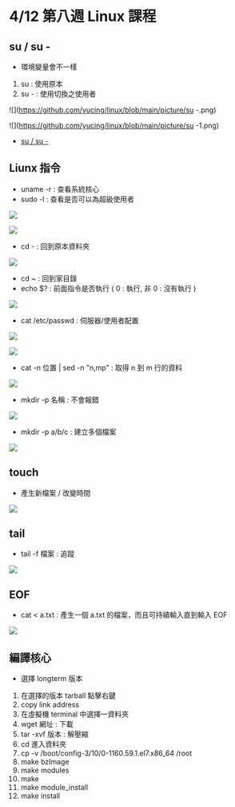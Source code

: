 # 4/12 第八週 Linux 課程

## su / su - 
* 環境變量會不一樣
1. su : 使用原本
2. su - : 使用切換之使用者

![](https://github.com/yucing/linux/blob/main/picture/su -.png)

![](https://github.com/yucing/linux/blob/main/picture/su -1.png)

* [su / su -](https://registerboy.pixnet.net/blog/post/30355556)

## Liunx 指令
* uname -r : 查看系統核心
* sudo -l : 查看是否可以為超級使用者

![](https://github.com/yucing/linux/blob/main/picture/sudo.png)

![](https://github.com/yucing/linux/blob/main/picture/sudo2.png)

* cd - : 回到原本資料夾

![](https://github.com/yucing/linux/blob/main/picture/cd.png)

* cd ~ : 回到家目錄
* echo $? : 前面指令是否執行 ( 0 : 執行, 非 0 : 沒有執行 )

![](https://github.com/yucing/linux/blob/main/picture/echo2.png)

* cat /etc/passwd : 伺服器/使用者配置

![](https://github.com/yucing/linux/blob/main/picture/etc2.png)

![](https://github.com/yucing/linux/blob/main/picture/etc3.png)

* cat -n 位置 | sed -n "n,mp" : 取得 n 到 m 行的資料

![](https://github.com/yucing/linux/blob/main/picture/etc4.png)

* mkdir -p 名稱 : 不會報錯

![](https://github.com/yucing/linux/blob/main/picture/mkdir.png)

* mkdir -p a/b/c : 建立多個檔案

![](https://github.com/yucing/linux/blob/main/picture/mkdir2.png)

## touch
* 產生新檔案 / 改變時間

![](https://github.com/yucing/linux/blob/main/picture/touch.png)

## tail
* tail -f 檔案 : 追蹤

![](https://github.com/yucing/linux/blob/main/picture/tail.png)

## EOF
* cat <<EOF > a.txt : 產生一個 a.txt 的檔案，而且可持續輸入直到輸入 EOF 

![](https://github.com/yucing/linux/blob/main/picture/cat.png)

## 編譯核心
* 選擇 longterm 版本
1. 在選擇的版本 tarball 點擊右鍵
2. copy link address
3. 在虛擬機 terminal 中選擇一資料夾
4. wget 網址 : 下載
5. tar -xvf 版本 : 解壓縮
6. cd 進入資料夾
7. cp -v /boot/config-3/10/0-1160.59.1.el7.x86_64 /root
8. make bzImage
9. make modules
10. make
11. make module_install
12. make install
